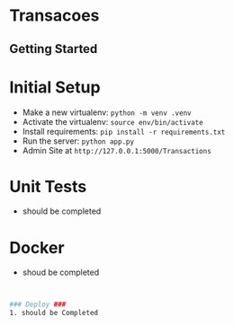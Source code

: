 # Transacoes
Getting Started
---------------

# Initial Setup
* Make a new virtualenv: ``python -m venv .venv``
* Activate the virtualenv: ``source env/bin/activate``
* Install requirements: ``pip install -r requirements.txt``
* Run the server: ``python app.py``
* Admin Site at ``http://127.0.0.1:5000/Transactions`` 


# Unit Tests 
* should be completed

# Docker
* shoud be completed
```sh


### Deploy ###
1. should be Completed

